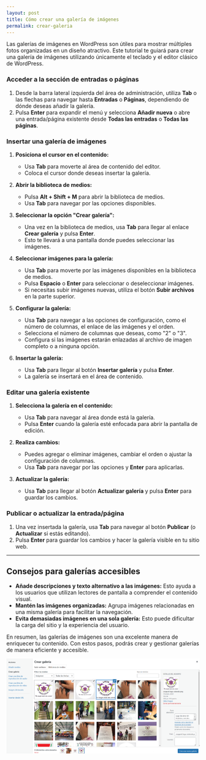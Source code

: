 ```yaml
---
layout: post
title: Cómo crear una galería de imágenes
permalink: crear-galeria
---
```


Las galerías de imágenes en WordPress son útiles para mostrar múltiples fotos organizadas en un diseño atractivo. Este tutorial te guiará para crear una galería de imágenes utilizando únicamente el teclado y el editor clásico de WordPress.

### Acceder a la sección de entradas o páginas

1. Desde la barra lateral izquierda del área de administración, utiliza **Tab** o las flechas para navegar hasta **Entradas** o **Páginas**, dependiendo de dónde deseas añadir la galería.  
2. Pulsa **Enter** para expandir el menú y selecciona **Añadir nueva** o abre una entrada/página existente desde **Todas las entradas** o **Todas las páginas**.

### Insertar una galería de imágenes

1. **Posiciona el cursor en el contenido:**  
   - Usa **Tab** para moverte al área de contenido del editor.  
   - Coloca el cursor donde deseas insertar la galería.

2. **Abrir la biblioteca de medios:**  
   - Pulsa **Alt + Shift + M** para abrir la biblioteca de medios.  
   - Usa **Tab** para navegar por las opciones disponibles.

3. **Seleccionar la opción "Crear galería":**  
   - Una vez en la biblioteca de medios, usa **Tab** para llegar al enlace **Crear galería** y pulsa **Enter**.  
   - Esto te llevará a una pantalla donde puedes seleccionar las imágenes.

4. **Seleccionar imágenes para la galería:**  
   - Usa **Tab** para moverte por las imágenes disponibles en la biblioteca de medios.  
   - Pulsa **Espacio** o **Enter** para seleccionar o deseleccionar imágenes.  
   - Si necesitas subir imágenes nuevas, utiliza el botón **Subir archivos** en la parte superior.

5. **Configurar la galería:**  
   - Usa **Tab** para navegar a las opciones de configuración, como el número de columnas, el enlace de las imágenes y el orden.  
   - Selecciona el número de columnas que deseas, como "2" o "3".  
   - Configura si las imágenes estarán enlazadas al archivo de imagen completo o a ninguna opción.

6. **Insertar la galería:**  
   - Usa **Tab** para llegar al botón **Insertar galería** y pulsa **Enter**.  
   - La galería se insertará en el área de contenido.

### Editar una galería existente

1. **Selecciona la galería en el contenido:**  
   - Usa **Tab** para navegar al área donde está la galería.  
   - Pulsa **Enter** cuando la galería esté enfocada para abrir la pantalla de edición.

2. **Realiza cambios:**  
   - Puedes agregar o eliminar imágenes, cambiar el orden o ajustar la configuración de columnas.  
   - Usa **Tab** para navegar por las opciones y **Enter** para aplicarlas.

3. **Actualizar la galería:**  
   - Usa **Tab** para llegar al botón **Actualizar galería** y pulsa **Enter** para guardar los cambios.

### Publicar o actualizar la entrada/página

1. Una vez insertada la galería, usa **Tab** para navegar al botón **Publicar** (o **Actualizar** si estás editando).  
2. Pulsa **Enter** para guardar los cambios y hacer la galería visible en tu sitio web.

---

## Consejos para galerías accesibles

- **Añade descripciones y texto alternativo a las imágenes:** Esto ayuda a los usuarios que utilizan lectores de pantalla a comprender el contenido visual.  
- **Mantén las imágenes organizadas:** Agrupa imágenes relacionadas en una misma galería para facilitar la navegación.  
- **Evita demasiadas imágenes en una sola galería:** Esto puede dificultar la carga del sitio y la experiencia del usuario.

En resumen, las galerías de imágenes son una excelente manera de enriquecer tu contenido. Con estos pasos, podrás crear y gestionar galerías de manera eficiente y accesible.

![Captura de pantalla del área de administración de WordPress donde se muestra el apartado para crear una nueva galería dentro del editor tinyMCE.](images/crear-galeria.png)